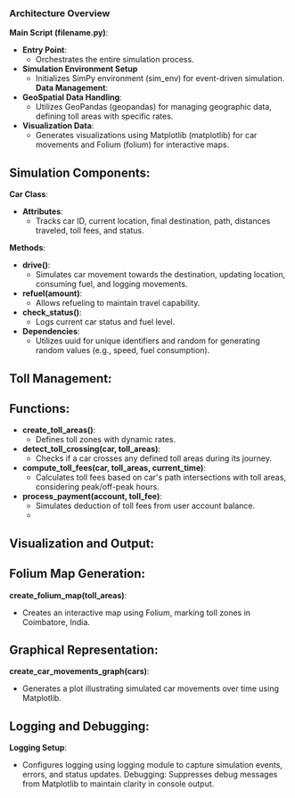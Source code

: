 ### Architecture Overview

**Main Script (filename.py)**:
- **Entry Point**:
     - Orchestrates the entire simulation process.
- **Simulation Environment Setup**
    - Initializes SimPy environment (sim_env) for event-driven simulation.
**Data Management**:
- **GeoSpatial Data Handling**:
    -  Utilizes GeoPandas (geopandas) for managing geographic data, defining toll areas with specific rates.
- **Visualization Data**:
    - Generates visualizations using Matplotlib (matplotlib) for car movements and Folium (folium) for interactive maps.
## Simulation Components:

**Car Class**:
- **Attributes**:
    - Tracks car ID, current location, final destination, path, distances traveled, toll fees, and status.
      
**Methods**:
- **drive()**:
    - Simulates car movement towards the destination, updating location, consuming fuel, and logging movements.
- **refuel(amount)**:
    - Allows refueling to maintain travel capability.
- **check_status()**:
   -  Logs current car status and fuel level.
- **Dependencies**:
    -  Utilizes uuid for unique identifiers and random for generating random values (e.g., speed, fuel consumption).
## Toll Management:
## Functions:
- **create_toll_areas()**:
   -  Defines toll zones with dynamic rates.
- **detect_toll_crossing(car, toll_areas)**:
   - Checks if a car crosses any defined toll areas during its journey.
- **compute_toll_fees(car, toll_areas, current_time)**:
   - Calculates toll fees based on car's path intersections with toll areas, considering peak/off-peak hours.
- **process_payment(account, toll_fee)**:
   -  Simulates deduction of toll fees from user account balance.
   -  
## Visualization and Output:

## Folium Map Generation:
**create_folium_map(toll_areas)**:
- Creates an interactive map using Folium, marking toll zones in Coimbatore, India.
  
## Graphical Representation:
**create_car_movements_graph(cars)**:
- Generates a plot illustrating simulated car movements over time using Matplotlib.
  
## Logging and Debugging:
**Logging Setup**: 
- Configures logging using logging module to capture simulation events, errors, and status updates.
Debugging: Suppresses debug messages from Matplotlib to maintain clarity in console output.

